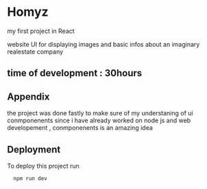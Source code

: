 
# Homyz
my first project in React 

website UI for displaying images and basic infos about an imaginary realestate company

## time of development : 30hours


## Appendix

the project was done fastly to make sure of my understaning of ui conmponenents since i have already worked on node js and web developement , conmponenents is an amazing idea


## Deployment

To deploy this project run

```bash
  npm run dev
```
